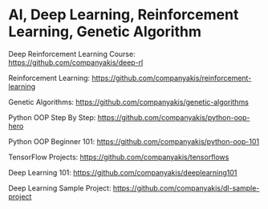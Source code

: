 # AI, Deep Learning, Reinforcement Learning, Genetic Algorithm

Deep Reinforcement Learning Course:
https://github.com/companyakis/deep-rl

Reinforcement Learning:
https://github.com/companyakis/reinforcement-learning

Genetic Algorithms:
https://github.com/companyakis/genetic-algorithms

Python OOP Step By Step:
https://github.com/companyakis/python-oop-hero

Python OOP Beginner 101:
https://github.com/companyakis/python-oop-101

TensorFlow Projects:
https://github.com/companyakis/tensorflows

Deep Learning 101:
https://github.com/companyakis/deeplearning101

Deep Learning Sample Project:
https://github.com/companyakis/dl-sample-project
